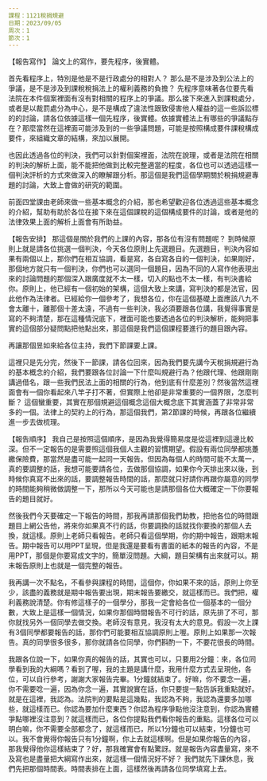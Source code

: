 ```yaml
---
課程：1121稅捐規避
日期：2023/09/05
周次：1
節次：1
---
```


【報告寫作】
論文上的寫作，要先程序，後實體。

首先看程序上，特別是他是不是行政處分的相對人？ 那么是不是涉及到公法上的爭議，是不是涉及到課稅稅捐法上的權利義務的負擔？ 先程序意味著各位要先看法院在本件個案裡面有沒有對相關的程序上的爭議。那么接下來進入到課稅處分，或者是以裁罰處分為中心，是不是構成了違法性跟致侵害他人權益的這一些訴訟標的的討論，請各位依據這樣一個先程序，後實體。依據實體法上有哪些的爭議點存在？那麼當然在這裡面可能涉及到的一些爭議問題，可能是按照構成要件課稅構成要件，來組織文章的結構，來加以展開。

也因此透過各位的判決，我們可以針對個案裡面，法院在說理，或者是法院在相關的判決的解析上面，能不能把他做到比較完整適當的程度，各位也可以透過這樣一個判決評析的方式來做深入的瞭解跟分析。那這個是我們這個學期關於稅捐規避專題的討論，大致上會做的研究的範圍。

前面四堂課由老師來做一些基本概念的介紹，那也希望歡迎各位透過這些基本概念的介紹，幫助有助於各位在接下來在這個課稅的這個構成要件的討論，或者是他的法律效果上面的解析上面會有所助益。

【報告安排】
那這個是關於我們的上課的內容，那各位有沒有問題呢？ 到時候原則上就是請各位挑選一個判決，今天各位原則上先選題目。先選題目，判決內容如果有兩個以上，那你們在相互協調，看是寫，各自寫各自的一個判決，如果剛好，那個地方就只有一個判決，你們也可以選同一個題目，因為不同的人寫作他表現出來的討論問題的那個深入跟廣度就不太一樣，切入的點也不太一樣，有判決書給你。原則上，他已經有一個初始的架構，這個大致上來講，寫判決的都是法官，因此他作為法律者。已經給你一個參考了，我想各位，你在這個基礎上面應該八九不會太離十，離那個十差太遠，不過有一些判決，我必須要跟各位講，我覺得事實是寫的不夠清楚，那在這種情況底下，裡面可能也要透過各位的判決解析，能夠把事實的這個部分疑問點把他點出來，那這個是我們這個課程要進行的題目跟內容。

再讓那個昱如來給各位主持，我們下節課要上課。

這裡只是先分完，然後下一節課，請各位回來，因為我們要先講今天稅捐規避行為的基本概念的介紹，我們要跟各位討論一下什麼叫規避行為？他跟代理、他跟剛剛講過借名，跟一些我們民法上面的相關的行為，他到底有什麼差別？然後當然這裡面會有一個你看起來八竿子打不著，但實際上他卻是非常重要的一個界限，怎麼判斷？ 這個蠻重要，其實在那個規避這個概念這個大概念底下其實涵蓋了非常非常多的一個。法律上的契約上的行為，那這個我們，第2節課的時候，再跟各位繼續進一步去做梳理。

【報告順序】
我自己是按照這個順序，是因為我覺得簡易度是從這裡到這邊比較深。但不一定報告的是需要照這個我個人主觀的習慣期望。假設有兩位同學都挑躉繳保險費，那當然是盡可能一起同一天報告。但因為每個人的時間可能不太萬一，真的要調整的話，我想可能要請各位，去做那個協調，如果你今天排出來以後，到時候你真寫不出來的話，要調整報告時間的話，那麼就只好請你再跟你屬意的同學的時間能夠稍微做調整一下，那所以今天可能也是請那個各位大概確定一下你要報告的題目就好。

然後我們今天要確定一下報告的時間，那我再請那個我們助教，把他各位的時間跟題目上網公告他，將來你如果真不行的話，你要調換的話就找你要換的那個人去換，就這樣。原則上老師只看報告。老師只看這個學期，你的期中報告，跟期末報告。期中報告可以用PPT呈現，但是我還是要看有書面的紙本的報告的內容，不是用PPT，那個是你要寫成文字的，簡單沒問題。大綱，題目架構有出來就可以。期末報告原則上也就是一個完整的報告。

我再講一次不點名，不看參與課程的時間，這個你，你如果不來的話，原則上你至少，該盡的義務就是期中報告要出現，期末報告要繳交，就這樣而已。我們把，權利義務說清楚。你有修這樣子的一個學分，那我一定會給各位一個基本的一個分數，大致上是這樣一個情況，如果你那個時間報告不可行的話，原先排了不可，那你就找另外一個同學去做交換。老師沒有意見，我沒有太大的意見。假設一次上課有3個同學都要報告的話，那你們可能要相互協調原則上喔。原則上如果那一次報告。真的同學很多很多，那你就請各位同學，你們斟酌一下，不要花很長的時間。

我跟各位說一下，如果你真的報告的話，其實也可以，只要用2分鐘：來，各位同學看到我的大綱嗎？看到了喔，我的主題是講什麼，我用什麼方式去呈現他，各位，可以自行參考，謝謝大家報告完畢。1分鐘就結束了。好嘛，你不要念一遍，你不需要唸一遍，因為你念一遍，其實說實在話，你只要提一點告訴我重點就好。就是在這裡，我認為。法院判的要點是這幾點，我認為不夠，我認為還要多加哪些，就這樣而已。你認為要加什麼東西？你認為程序爭點他沒注意到，你認為實體爭點哪裡沒注意到？就這樣而已，各位你提點我們看你報告的重點。這樣各位可以明白嘛，你不需要全部都念了，就這樣而已，所以1分鐘也可以結束，1分鐘也可以。我不會覺得你報告只有1分鐘啊，你上去就這樣啊。但是如果你報告的內容，那我覺得他你這樣結束了？好，那我確實會有點驚訝。就是報告內容盡量寫，來不及寫也是盡量把大綱寫作出來，就這樣一個情況好不好？ 我們就先下課休息，我們先把那個時間表。時間表排在上面，這樣然後再請各位同學填寫上去。